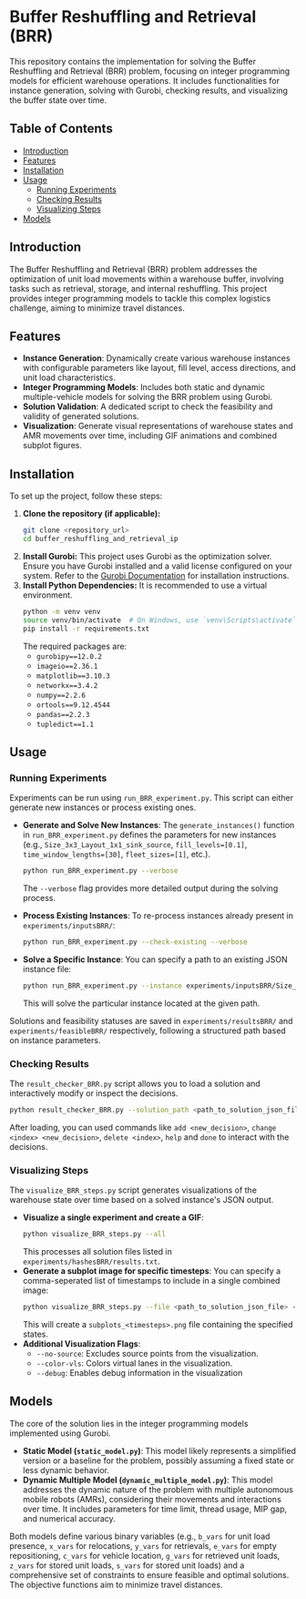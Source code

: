 # Buffer Reshuffling and Retrieval (BRR)

This repository contains the implementation for solving the Buffer Reshuffling and Retrieval (BRR) problem, focusing on integer programming models for efficient warehouse operations. It includes functionalities for instance generation, solving with Gurobi, checking results, and visualizing the buffer state over time.

## Table of Contents

* [Introduction](#introduction)
* [Features](#features)
* [Installation](#installation)
* [Usage](#usage)
    * [Running Experiments](#running-experiments)
    * [Checking Results](#checking-results)
    * [Visualizing Steps](#visualizing-steps)
* [Models](#models)

## Introduction

The Buffer Reshuffling and Retrieval (BRR) problem addresses the optimization of unit load movements within a warehouse buffer, involving tasks such as retrieval, storage, and internal reshuffling. This project provides integer programming models to tackle this complex logistics challenge, aiming to minimize travel distances.

## Features

* **Instance Generation**: Dynamically create various warehouse instances with configurable parameters like layout, fill level, access directions, and unit load characteristics.
* **Integer Programming Models**: Includes both static and dynamic multiple-vehicle models for solving the BRR problem using Gurobi.
* **Solution Validation**: A dedicated script to check the feasibility and validity of generated solutions.
* **Visualization**: Generate visual representations of warehouse states and AMR movements over time, including GIF animations and combined subplot figures.

## Installation

To set up the project, follow these steps:

1.  **Clone the repository (if applicable):**
    ```bash
    git clone <repository_url>
    cd buffer_reshuffling_and_retrieval_ip
    ```
2.  **Install Gurobi:** This project uses Gurobi as the optimization solver. Ensure you have Gurobi installed and a valid license configured on your system. Refer to the [Gurobi Documentation](https://www.gurobi.com/documentation/) for installation instructions.
3.  **Install Python Dependencies:**
    It is recommended to use a virtual environment.
    ```bash
    python -m venv venv
    source venv/bin/activate  # On Windows, use `venv\Scripts\activate`
    pip install -r requirements.txt
    ```
    The required packages are:
    * `gurobipy==12.0.2`
    * `imageio==2.36.1`
    * `matplotlib==3.10.3`
    * `networkx==3.4.2`
    * `numpy==2.2.6`
    * `ortools==9.12.4544`
    * `pandas==2.2.3`
    * `tupledict==1.1`

## Usage

### Running Experiments

Experiments can be run using `run_BRR_experiment.py`. This script can either generate new instances or process existing ones.

* **Generate and Solve New Instances**:
    The `generate_instances()` function in `run_BRR_experiment.py` defines the parameters for new instances (e.g., `Size_3x3_Layout_1x1_sink_source`, `fill_levels=[0.1]`, `time_window_lengths=[30]`, `fleet_sizes=[1]`, etc.).
    ```bash
    python run_BRR_experiment.py --verbose
    ```
    The `--verbose` flag provides more detailed output during the solving process.

* **Process Existing Instances**:
    To re-process instances already present in `experiments/inputsBRR/`:
    ```bash
    python run_BRR_experiment.py --check-existing --verbose
    ```
* **Solve a Specific Instance**:
    You can specify a path to an existing JSON instance file:
    ```bash
    python run_BRR_experiment.py --instance experiments/inputsBRR/Size_3x3_Layout_1x1_sink_source/handling_time_1/unit_loads_1/access_directions_1111/rs_max_100/as_max_50/tw_length_30/speed_1/fleet_size_1/1.json --verbose
    ```
    This will solve the particular instance located at the given path.

Solutions and feasibility statuses are saved in `experiments/resultsBRR/` and `experiments/feasibleBRR/` respectively, following a structured path based on instance parameters.

### Checking Results

The `result_checker_BRR.py` script allows you to load a solution and interactively modify or inspect the decisions.

```bash
python result_checker_BRR.py --solution_path <path_to_solution_json_file>
```
After loading, you can used commands like `add <new_decision>`, `change <index> <new_decision>`, `delete <index>`, `help` and `done` to interact with the decisions. 

### Visualizing Steps 

The `visualize_BRR_steps.py` script generates visualizations of the warehouse state over time based on a solved instance's JSON output. 

* **Visualize a single experiment and create a GIF**:
    ```bash 
    python visualize_BRR_steps.py --all
    ``` 
    This processes all solution files listed in `experiments/hashesBRR/results.txt`. 
* **Generate a subplot image for specific timesteps**:
    You can specify a comma-seperated list of timestamps to include in a single combined image: 
    ```bash
    python visualize_BRR_steps.py --file <path_to_solution_json_file> --subplot-timesteps "0, 5, 10, 15"
    ```
    This will create a `subplots_<timesteps>.png` file containing the specified states. 
* **Additional Visualization Flags**:
    * `--no-source`: Excludes source points from the visualization. 
    * `--color-vls`: Colors virtual lanes in the visualization. 
    * `--debug`: Enables debug information in the visualization 

## Models

The core of the solution lies in the integer programming models implemented using Gurobi.

* **Static Model (`static_model.py`)**: This model likely represents a simplified version or a baseline for the problem, possibly assuming a fixed state or less dynamic behavior.
* **Dynamic Multiple Model (`dynamic_multiple_model.py`)**: This model addresses the dynamic nature of the problem with multiple autonomous mobile robots (AMRs), considering their movements and interactions over time. It includes parameters for time limit, thread usage, MIP gap, and numerical accuracy.

Both models define various binary variables (e.g., `b_vars` for unit load presence, `x_vars` for relocations, `y_vars` for retrievals, `e_vars` for empty repositioning, `c_vars` for vehicle location, `g_vars` for retrieved unit loads, `z_vars` for stored unit loads, `s_vars` for stored unit loads) and a comprehensive set of constraints to ensure feasible and optimal solutions. The objective functions aim to minimize travel distances.